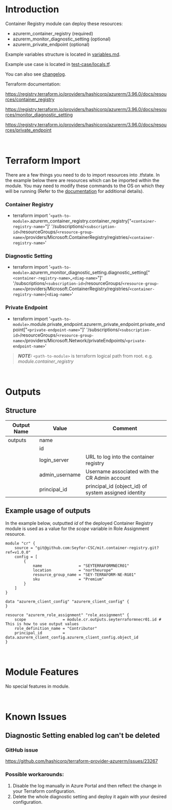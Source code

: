 # Introduction
Container Registry module can deploy these resources:
* azurerm_container_registry (required)
* azurerm_monitor_diagnostic_setting (optional)
* azurerm_private_endpoint (optional)

Example variables structure is located in [variables.md](variables.md).

Example use case is located in [test-case/locals.tf](test-case/locals.tf).

You can also see [changelog](changelog.md).

Terraform documentation:

https://registry.terraform.io/providers/hashicorp/azurerm/3.96.0/docs/resources/container_registry

https://registry.terraform.io/providers/hashicorp/azurerm/3.96.0/docs/resources/monitor_diagnostic_setting

https://registry.terraform.io/providers/hashicorp/azurerm/3.96.0/docs/resources/private_endpoint

&nbsp;

# Terraform Import
There are a few things you need to do to import resources into .tfstate. In the example below there are resources which can be imported within the module. You may need to modify these commands to the OS on which they will be running (Refer to the [documentation](https://developer.hashicorp.com/terraform/cli/commands/import#example-import-into-resource-configured-with-for_each) for additional details).
### Container Registry
* terraform import '`<path-to-module>`.azurerm_container_registry.container_registry["`<container-registry-name>`"]' '/subscriptions/`<subscription-id>`/resourceGroups/`<resource-group-name>`/providers/Microsoft.ContainerRegistry/registries/`<container-registry-name>`'
### Diagnostic Setting
* terraform import '`<path-to-module>`.azurerm_monitor_diagnostic_setting.diagnostic_setting["`<container-registry-name>`_`<diag-name>`"]' '/subscriptions/`<subscription-id>`/resourceGroups/`<resource-group-name>`/providers/Microsoft.ContainerRegistry/registries/`<container-registry-name>`|`<diag-name>`'
 ### Private Endpoint
* terraform import '`<path-to-module>`.module.private_endpoint.azurerm_private_endpoint.private_endpoint["`<private-endpoint-name>`"]' '/subscriptions/`<subscription-id>`/resourceGroups/`<resource-group-name>`/providers/Microsoft.Network/privateEndpoints/`<private-endpoint-name>`'

 > **_NOTE:_** `<path-to-module>` is terraform logical path from root. e.g. _module.container\_registry_

&nbsp;

# Outputs
## Structure

| Output Name | Value          | Comment                                              |
| ----------- | -------------- | ---------------------------------------------------- |
| outputs     | name           |                                                      |
|             | id             |                                                      |
|             | login_server   | URL to log into the container registry               |
|             | admin_username | Username associated with the CR Admin account        |
|             | principal_id   | principal_id (object_id) of system assigned identity |


## Example usage of outputs
In the example below, outputted _id_ of the deployed Container Registry module is used as a value for the _scope_ variable in Role Assignment resource.
```
module "cr" {
    source = "git@github.com:Seyfor-CSC/mit.container-registry.git?ref=v1.0.0"
    config = [
        {
            name                = "SEYTERRAFORMNECR01"
            location            = "northeurope"
            resource_group_name = "SEY-TERRAFORM-NE-RG01"
            sku                 = "Premium"
        }
    ]
}

data "azurerm_client_config" "azurerm_client_config" {
}

resource "azurerm_role_assignment" "role_assignment" {
    scope                = module.cr.outputs.seyterraformnecr01.id # This is how to use output values
    role_definition_name = "Contributor"
    principal_id         = data.azurerm_client_config.azurerm_client_config.object_id
}
```

&nbsp;

# Module Features
No special features in module.

&nbsp;

# Known Issues
## Diagnostic Setting enabled log can't be deleted
### GitHub issue
https://github.com/hashicorp/terraform-provider-azurerm/issues/23267
### Possible workarounds: 
1. Disable the log manually in Azure Portal and then reflect the change in your Terraform configuration.
2. Delete the whole diagnostic setting and deploy it again with your desired configuration.
